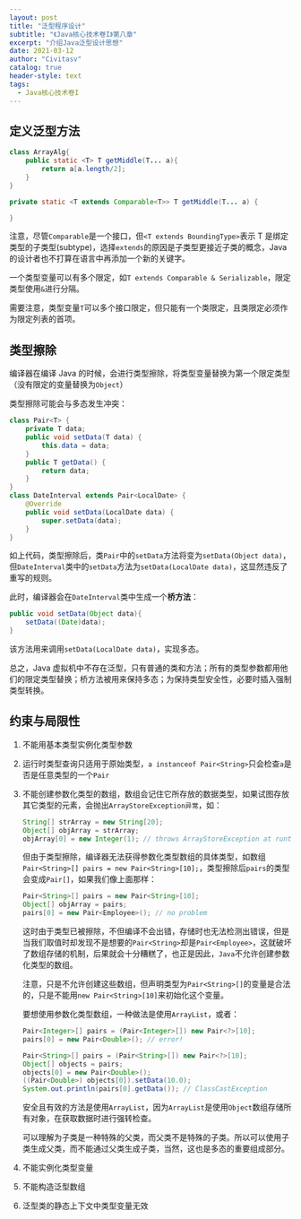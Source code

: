 ```yaml
---
layout: post
title: "泛型程序设计"
subtitle: "《Java核心技术卷I》第八章"
excerpt: "介绍Java泛型设计思想"
date: 2021-03-12
author: "Civitasv"
catalog: true
header-style: text
tags:
  - Java核心技术卷I
---
```


## 定义泛型方法

```java
class ArrayAlg{
    public static <T> T getMiddle(T... a){
        return a[a.length/2];
    }
}
```

```java
private static <T extends Comparable<T>> T getMiddle(T... a) {

}
```

注意，尽管`Comparable`是一个接口，但`<T extends BoundingType>`表示 T 是绑定类型的子类型(subtype)，选择`extends`的原因是子类型更接近子类的概念，Java 的设计者也不打算在语言中再添加一个新的关键字。

一个类型变量可以有多个限定，如`T extends Comparable & Serializable`，限定类型使用`&`进行分隔。

需要注意，类型变量`T`可以多个接口限定，但只能有一个类限定，且类限定必须作为限定列表的首项。

## 类型擦除

编译器在编译 Java 的时候，会进行类型擦除，将类型变量替换为第一个限定类型（没有限定的变量替换为`Object`）

类型擦除可能会与多态发生冲突：

```java
class Pair<T> {
    private T data;
    public void setData(T data) {
        this.data = data;
    }
    public T getData() {
        return data;
    }
}
class DateInterval extends Pair<LocalDate> {
    @Override
    public void setData(LocalDate data) {
        super.setData(data);
    }
}
```

如上代码，类型擦除后，类`Pair`中的`setData`方法将变为`setData(Object data)`，但`DateInterval`类中的`setData`方法为`setData(LocalDate data)`，这显然违反了重写的规则。

此时，编译器会在`DateInterval`类中生成一个**桥方法**：

```java
public void setData(Object data){
    setData((Date)data);
}
```

该方法用来调用`setData(LocalDate data)`，实现多态。

总之，Java 虚拟机中不存在泛型，只有普通的类和方法；所有的类型参数都用他们的限定类型替换；桥方法被用来保持多态；为保持类型安全性，必要时插入强制类型转换。

## 约束与局限性

1. 不能用基本类型实例化类型参数
2. 运行时类型查询只适用于原始类型，`a instanceof Pair<String>`只会检查`a`是否是任意类型的一个`Pair`
3. 不能创建参数化类型的数组，数组会记住它所存放的数据类型，如果试图存放其它类型的元素，会抛出`ArrayStoreException异常`，如：

   ```java
   String[] strArray = new String[20];
   Object[] objArray = strArray;
   objArray[0] = new Integer(1); // throws ArrayStoreException at runtime
   ```

   但由于类型擦除，编译器无法获得参数化类型数组的具体类型，如数组`Pair<String>[] pairs = new Pair<String>[10];`，类型擦除后`pairs`的类型会变成`Pair[]`，如果我们像上面那样：

   ```java
   Pair<String>[] pairs = new Pair<String>[10];
   Object[] objArray = pairs;
   pairs[0] = new Pair<Employee>(); // no problem
   ```

   这时由于类型已被擦除，不但编译不会出错，存储时也无法检测出错误，但是当我们取值时却发现不是想要的`Pair<String>`却是`Pair<Employee>`，这就破坏了数组存储的机制，后果就会十分糟糕了，也正是因此，`Java`不允许创建参数化类型的数组。

   注意，只是不允许创建这些数组，但声明类型为`Pair<String>[]`的变量是合法的，只是不能用`new Pair<String>[10]`来初始化这个变量。

   要想使用参数化类型数组，一种做法是使用`ArrayList`，或者：

   ```java
   Pair<Integer>[] pairs = (Pair<Integer>[]) new Pair<?>[10];
   pairs[0] = new Pair<Double>(); // error!

   Pair<String>[] pairs = (Pair<String>[]) new Pair<?>[10];
   Object[] objects = pairs;
   objects[0] = new Pair<Double>();
   ((Pair<Double>) objects[0]).setData(10.0);
   System.out.println(pairs[0].getData()); // ClassCastException
   ```

   安全且有效的方法是使用`ArrayList`，因为`ArrayList`是使用`Object`数组存储所有对象，在获取数据时进行强转检查。

   可以理解为子类是一种特殊的父类，而父类不是特殊的子类。所以可以使用子类生成父类，而不能通过父类生成子类，当然，这也是多态的重要组成部分。

4. 不能实例化类型变量
5. 不能构造泛型数组
6. 泛型类的静态上下文中类型变量无效
